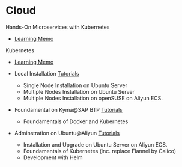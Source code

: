 # Cloud

Hands-On Microservices with Kubernetes

- [Learning Memo](./cloud/MicroservicesKubernetes.md)


Kubernetes

- [Learning Memo](./cloud/KubernetesFoundationMemo.md)

- Local Installation [Tutorials](./cloud/Kubernetes-Deployment.md)
    + Single Node Installation on Ubuntu Server
    + Multiple Nodes Installation on Ubuntu Server
    + Multiple Nodes Installation on openSUSE on Aliyun ECS.

- Foundamental on Kyma@SAP BTP [Tutorials](./cloud/KubernetesTutorials-BTP-trail.md)
    + Foundamentals of Docker and Kubernetes

- Adminstration on Ubuntu@Aliyun [Tutorials](./cloud/KubernetesTutorials-Aliyun-Ubuntu.md)
    + Installation and Upgrade on Ubuntu Server on Aliyun ECS.
    + Foundamentals of Kubernetes (inc. replace Flannel by Calico)
    + Development with Helm

